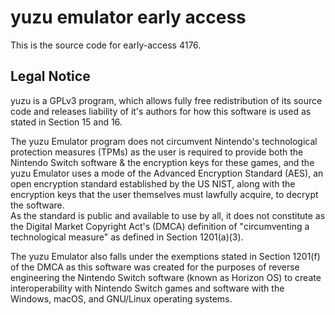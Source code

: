 yuzu emulator early access
=============

This is the source code for early-access 4176.

## Legal Notice

yuzu is a GPLv3 program, which allows fully free redistribution of its source code and releases liability of it's authors for how this software is used as stated in Section 15 and 16.

The yuzu Emulator program does not circumvent Nintendo's technological protection measures (TPMs) as the user is required to provide both the Nintendo Switch software & the encryption keys for these games, and the yuzu Emulator uses a mode of the Advanced Encryption Standard (AES), an open encryption standard established by the US NIST, along with the encryption keys that the user themselves must lawfully acquire, to decrypt the software. <br>As the standard is public and available to use by all, it does not constitute as the Digital Market Copyright Act's (DMCA) definition of "circumventing a technological measure" as defined in Section 1201(a)(3).

The yuzu Emulator also falls under the exemptions stated in Section 1201(f) of the DMCA as this software was created for the purposes of reverse engineering the Nintendo Switch software (known as Horizon OS) to create interoperability with Nintendo Switch games and software with the Windows, macOS, and GNU/Linux operating systems.